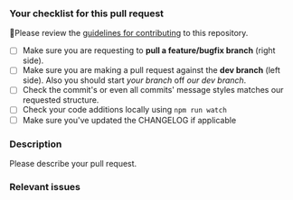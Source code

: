 ### Your checklist for this pull request
🚨Please review the [guidelines for contributing](../CONTRIBUTING.md) to this repository.

- [ ] Make sure you are requesting to **pull a feature/bugfix branch** (right side).
- [ ] Make sure you are making a pull request against the **dev branch** (left side). Also you should start *your branch* off *our dev branch*.
- [ ] Check the commit's or even all commits' message styles matches our requested structure.
- [ ] Check your code additions locally using `npm run watch`
- [ ] Make sure you've updated the CHANGELOG if applicable

### Description
Please describe your pull request.


### Relevant issues
